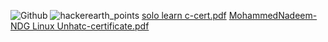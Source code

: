 ![Github](https://user-images.githubusercontent.com/95232039/156597820-557b2a3a-18be-4c8f-89a0-7ff8aec34536.png)
![hackerearth_points](https://user-images.githubusercontent.com/95232039/156597882-8d41d59b-1be3-4b14-9149-54bde8b3b398.png)
[solo learn c-cert.pdf](https://github.com/Nadeemnad/M1_miniproject/files/8179069/solo.learn.c-cert.pdf)
[MohammedNadeem-NDG Linux Unhatc-certificate.pdf](https://github.com/Nadeemnad/M1_miniproject/files/8179075/MohammedNadeem-NDG.Linux.Unhatc-certificate.pdf)

